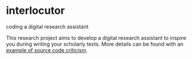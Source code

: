 # interlocutor
coding a digital research assistant

This research project aims to develop a digital research assistant to inspire you during writing your scholarly texts.
More details can be found with an [example of source code criticism](https://github.com/nachsommer/sourcecodecriticism/blob/11b394787af883a4a6e8d83afeaa303888d8babf/JFramingFibonacci.java).
